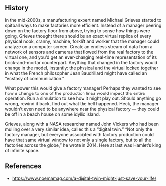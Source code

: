 
## History

In the mid-2000s, a manufacturing expert named Michael Grieves started to spitball ways to make factories more efficient. Instead of a manager peering down on the factory floor from above, trying to sense how things were going, Grieves thought there should be an exact virtual replica of every physical nook, cranny, machine, forklift and worker that the manager could analyze on a computer screen. Create an endless stream of data from a network of sensors and cameras that flowed from the real factory to the virtual one, and you’d get an ever-changing real-time representation of its brick-and-mortar counterpart. Anything that changed in the factory would change in the model, instantly: the physical and the virtual locked together in what the French philosopher Jean Baudrillard might have called an “ecstasy of communication.” 

What power this would give a factory manager! Perhaps they wanted to see how a change to one of the production lines would impact the entire operation. Run a simulation to see how it might play out. Should anything go wrong, rewind it back, find out what the hell happened. Heck, the manager wouldn’t even need to be anywhere near the physical factory — they could be off in a beach house on some idyllic island. 

Grieves, along with a NASA researcher named John Vickers who had been mulling over a very similar idea, called this a “digital twin.” “Not only the factory manager, but everyone associated with factory production could have that same virtual window to not only a single factory, but to all the factories across the globe,” he wrote in 2014. Here at last was Hamlet’s king of infinite space.

## References

- https://www.noemamag.com/a-digital-twin-might-just-save-your-life/